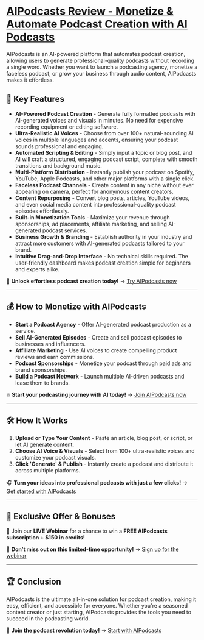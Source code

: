 # [AIPodcasts Review - Monetize & Automate Podcast Creation with AI Podcasts](https://github.com/WorxClub/AiPodcasts/blob/main/README.md)

AIPodcasts is an AI-powered platform that automates podcast creation, allowing users to generate professional-quality podcasts without recording a single word. Whether you want to launch a podcasting agency, monetize a faceless podcast, or grow your business through audio content, AIPodcasts makes it effortless.

## 🚀 Key Features

- **AI-Powered Podcast Creation** - Generate fully formatted podcasts with AI-generated voices and visuals in minutes. No need for expensive recording equipment or editing software.
- **Ultra-Realistic AI Voices** - Choose from over 100+ natural-sounding AI voices in multiple languages and accents, ensuring your podcast sounds professional and engaging.
- **Automated Scripting & Editing** - Simply input a topic or blog post, and AI will craft a structured, engaging podcast script, complete with smooth transitions and background music.
- **Multi-Platform Distribution** - Instantly publish your podcast on Spotify, YouTube, Apple Podcasts, and other major platforms with a single click.
- **Faceless Podcast Channels** - Create content in any niche without ever appearing on camera, perfect for anonymous content creators.
- **Content Repurposing** - Convert blog posts, articles, YouTube videos, and even social media content into professional-quality podcast episodes effortlessly.
- **Built-in Monetization Tools** - Maximize your revenue through sponsorships, ad placements, affiliate marketing, and selling AI-generated podcast services.
- **Business Growth & Branding** - Establish authority in your industry and attract more customers with AI-generated podcasts tailored to your brand.
- **Intuitive Drag-and-Drop Interface** - No technical skills required. The user-friendly dashboard makes podcast creation simple for beginners and experts alike.

🎯 **Unlock effortless podcast creation today!** → [Try AIPodcasts now](https://worxclub.com/aipodcasts)

---

## 💰 How to Monetize with AIPodcasts

- **Start a Podcast Agency** - Offer AI-generated podcast production as a service.
- **Sell AI-Generated Episodes** - Create and sell podcast episodes to businesses and influencers.
- **Affiliate Marketing** - Use AI voices to create compelling product reviews and earn commissions.
- **Podcast Sponsorships** - Monetize your podcast through paid ads and brand sponsorships.
- **Build a Podcast Network** - Launch multiple AI-driven podcasts and lease them to brands.

🔥 **Start your podcasting journey with AI today!** → [Join AIPodcasts now](https://worxclub.com/aipodcasts)

---

## 🛠️ How It Works

1. **Upload or Type Your Content** - Paste an article, blog post, or script, or let AI generate content.
2. **Choose AI Voice & Visuals** - Select from 100+ ultra-realistic voices and customize your podcast visuals.
3. **Click 'Generate' & Publish** - Instantly create a podcast and distribute it across multiple platforms.

🎧 **Turn your ideas into professional podcasts with just a few clicks!** → [Get started with AIPodcasts](https://worxclub.com/aipodcasts)

---

## 🎁 Exclusive Offer & Bonuses

📅 Join our **LIVE Webinar**  for a chance to win a **FREE AIPodcasts subscription + $150 in credits!**

🎁 **Don’t miss out on this limited-time opportunity!** → [Sign up for the webinar](https://worxclub.com/aipodcasts)

---

## 🏆 Conclusion

AIPodcasts is the ultimate all-in-one solution for podcast creation, making it easy, efficient, and accessible for everyone. Whether you're a seasoned content creator or just starting, AIPodcasts provides the tools you need to succeed in the podcasting world.

🚀 **Join the podcast revolution today!** → [Start with AIPodcasts](https://worxclub.com/aipodcasts)

